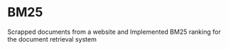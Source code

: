 # BM25

Scrapped documents from a website and Implemented BM25 ranking for the document retrieval system

